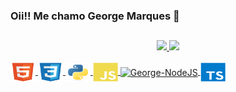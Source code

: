 ### Oii!! Me chamo George Marques 👋
  ##
<div align="center">
  <a href="https://github.com/GeorgeMarquesfs">
  <img height="180em" src="https://github-readme-stats.vercel.app/api?username=GeorgeMarquesfs&show_icons=true&theme=dark&include_all_commits=true&count_private=true"/>
  <img height="180em" src="https://github-readme-stats.vercel.app/api/top-langs/?username=GeorgeMarquesfs&layout=compact&langs_count=7&theme=dark"/>
</div>
  <div style="display: inline_block"><br>
  <img align="center" alt="George-HTML" height="30" width="40" src="https://raw.githubusercontent.com/devicons/devicon/master/icons/html5/html5-original.svg">
  <img align="center" alt="George-CSS" height="30" width="40" src="https://raw.githubusercontent.com/devicons/devicon/master/icons/css3/css3-original.svg">
  <img align="center" alt="George-Python" height="30" width="40" src="https://raw.githubusercontent.com/devicons/devicon/master/icons/python/python-original.svg">
  <img align="center" alt="George-Js" height="30" width="40" src="https://raw.githubusercontent.com/devicons/devicon/master/icons/javascript/javascript-plain.svg">
  <img align="center" alt="George-NodeJS" height="30" width="40" src="https://cdn.jsdelivr.net/gh/devicons/devicon/icons/nodejs/nodejs-original.svg" />
  <img align="center" alt="George-TS" height="30" width="40" src="https://raw.githubusercontent.com/devicons/devicon/master/icons/typescript/typescript-plain.svg">
  
</div>
  
   ##

